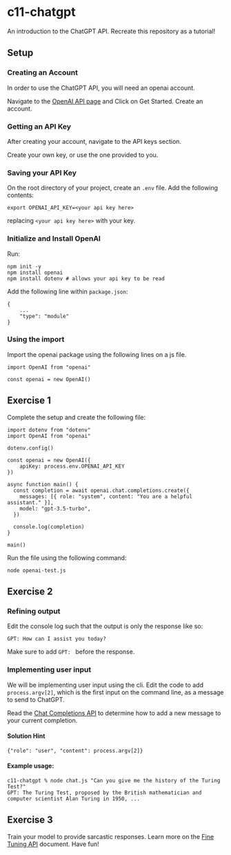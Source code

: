 # c11-chatgpt
An introduction to the ChatGPT API. Recreate this repository as a tutorial!

## Setup

### Creating an Account
In order to use the ChatGPT API, you will need an openai account.

Navigate to the [OpenAI API page](https://openai.com/product) and Click on Get Started. Create an account.

### Getting an API Key
After creating your account, navigate to the API keys section.

Create your own key, or use the one provided to you.

### Saving your API Key
On the root directory of your project, create an `.env` file. Add the following contents:

```
export OPENAI_API_KEY=<your api key here>
```

replacing `<your api key here>` with your key.

### Initialize and Install OpenAI
Run:
```
npm init -y
npm install openai
npm install dotenv # allows your api key to be read
```

Add the following line within `package.json`:
```
{
    ...
    "type": "module"
}
```

### Using the import
Import the openai package using the following lines on a js file.
```
import OpenAI from "openai"

const openai = new OpenAI()
```


## Exercise 1
Complete the setup and create the following file:
```
import dotenv from "dotenv"
import OpenAI from "openai"

dotenv.config()

const openai = new OpenAI({
    apiKey: process.env.OPENAI_API_KEY
})

async function main() {
  const completion = await openai.chat.completions.create({
    messages: [{ role: "system", content: "You are a helpful assistant." }],
    model: "gpt-3.5-turbo",
  })

  console.log(completion)
}

main()
```

Run the file using the following command:
```
node openai-test.js
```

## Exercise 2

### Refining output
Edit the console log such that the output is only the response like so:
```
GPT: How can I assist you today?
```
Make sure to add `GPT: ` before the response.

### Implementing user input
We will be implementing user input using the cli.
Edit the code to add `process.argv[2]`, which is the first input on the command line, as a message to send to ChatGPT.

Read the [Chat Completions API](https://platform.openai.com/docs/guides/text-generation/chat-completions-api) to determine how to add a new message to your current completion.

#### Solution Hint
```
{"role": "user", "content": process.argv[2]}
```

#### Example usage:
```
c11-chatgpt % node chat.js "Can you give me the history of the Turing Test?"
GPT: The Turing Test, proposed by the British mathematician and computer scientist Alan Turing in 1950, ...
```

## Exercise 3
Train your model to provide sarcastic responses. Learn more on the [Fine Tuning API](https://platform.openai.com/docs/guides/fine-tuning) document. Have fun!